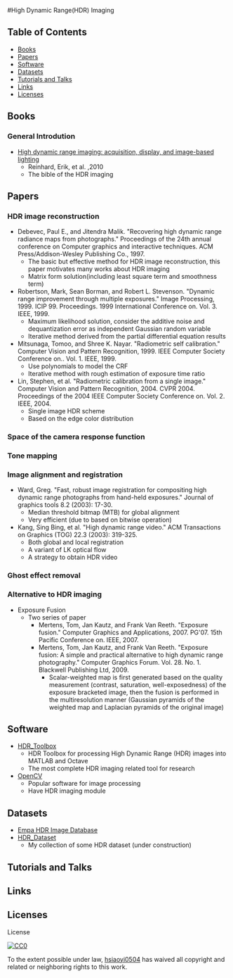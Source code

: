 #High Dynamic Range(HDR) Imaging

## Table of Contents
- [Books](#books)
- [Papers](#papers)
- [Software](#software)
- [Datasets](#datasets)
- [Tutorials and Talks](#tutorials-and-talks)
- [Links](#links)
- [Licenses](#licenses)


## Books

### General Introdution
 - [High dynamic range imaging: acquisition, display, and image-based lighting](https://books.google.com.tw/books?hl=zh-TW&lr=&id=w1i_1kejoYcC&oi=fnd&pg=PP2&dq=High+dynamic+range+imaging:+acquisition,+display,+and+image-based+lighting.&ots=4i-28zQHpB&sig=7ImiQtgMxdPvwtMPQQIYMyiBfn8&redir_esc=y#v=onepage&q=High%20dynamic%20range%20imaging%3A%20acquisition%2C%20display%2C%20and%20image-based%20lighting.&f=false)
	+ Reinhard, Erik, et al. ,2010
	+ The bible of the HDR imaging

## Papers

### HDR image reconstruction
- Debevec, Paul E., and Jitendra Malik. "Recovering high dynamic range radiance maps from photographs." Proceedings of the 24th annual conference on Computer graphics and interactive techniques. ACM Press/Addison-Wesley Publishing Co., 1997.
	+ The basic but effective method for HDR image reconstruction, this paper motivates many works about HDR imaging
	+ Matrix form solution(including least square term and smoothness term)
- Robertson, Mark, Sean Borman, and Robert L. Stevenson. "Dynamic range improvement through multiple exposures." Image Processing, 1999. ICIP 99. Proceedings. 1999 International Conference on. Vol. 3. IEEE, 1999.
	+ Maximum likelihood solution, consider the additive noise and dequantization error as independent Gaussian random variable
	+ Iterative method derived from the partial differential equation results
- Mitsunaga, Tomoo, and Shree K. Nayar. "Radiometric self calibration." Computer Vision and Pattern Recognition, 1999. IEEE Computer Society Conference on.. Vol. 1. IEEE, 1999.
	+ Use polynomials to model the CRF
	+ Iterative method with rough estimation of exposure time ratio
- Lin, Stephen, et al. "Radiometric calibration from a single image." Computer Vision and Pattern Recognition, 2004. CVPR 2004. Proceedings of the 2004 IEEE Computer Society Conference on. Vol. 2. IEEE, 2004.
	+ Single image HDR scheme
	+ Based on the edge color distribution

### Space of the camera response function

### Tone mapping


### Image alignment and registration
- Ward, Greg. "Fast, robust image registration for compositing high dynamic range photographs from hand-held exposures." Journal of graphics tools 8.2 (2003): 17-30.
	+ Median threshold bitmap (MTB) for global alignment
	+ Very efficient (due to based on bitwise operation)
- Kang, Sing Bing, et al. "High dynamic range video." ACM Transactions on Graphics (TOG) 22.3 (2003): 319-325.
	+ Both global and local registration
	+ A variant of LK optical flow
	+ A strategy to obtain HDR video

### Ghost effect removal

### Alternative to HDR imaging
- Exposure Fusion
	+ Two series of paper
		+ Mertens, Tom, Jan Kautz, and Frank Van Reeth. "Exposure fusion." Computer Graphics and Applications, 2007. PG'07. 15th Pacific Conference on. IEEE, 2007.
		+ Mertens, Tom, Jan Kautz, and Frank Van Reeth. "Exposure fusion: A simple and practical alternative to high dynamic range photography." Computer Graphics Forum. Vol. 28. No. 1. Blackwell Publishing Ltd, 2009.
			+ Scalar-weighted map is first generated based on the quality measurement (contrast, saturation, well-exposedness) of the exposure bracketed image, then the fusion is performed in the multiresolution manner (Gaussian pyramids of the weighted map and Laplacian pyramids of the original image)

## Software
- [HDR_Toolbox](https://github.com/banterle/HDR_Toolbox)
	+ HDR Toolbox for processing High Dynamic Range (HDR) images into MATLAB and Octave
	+ The most complete HDR imaging related tool for research
- [OpenCV](http://opencv.org/)
	+ Popular software for image processing
	+ Have HDR imaging module

## Datasets
- [Empa HDR Image Database](http://www.empamedia.ethz.ch/hdrdatabase/index.php)
- [HDR_Dataset](https://github.com/hsiaoyi0504/HDR_Dataset)
	+ My collection of some HDR dataset (under construction)

## Tutorials and Talks


## Links

## Licenses
License

[![CC0](http://i.creativecommons.org/p/zero/1.0/88x31.png)](http://creativecommons.org/publicdomain/zero/1.0/)

To the extent possible under law, [hsiaoyi0504](https://github.com/hsiaoyi0504) has waived all copyright and related or neighboring rights to this work.
